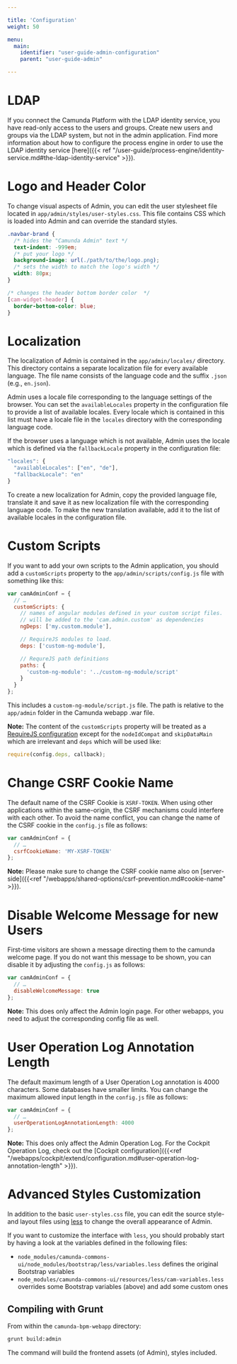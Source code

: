 ```yaml
---

title: 'Configuration'
weight: 50

menu:
  main:
    identifier: "user-guide-admin-configuration"
    parent: "user-guide-admin"

---
```



# LDAP

If you connect the Camunda Platform with the LDAP identity service, you have read-only access to the users and groups. Create new users and groups via the LDAP system, but not in the admin application. Find more information about how to configure the process engine in order to use the LDAP identity service [here]({{< ref "/user-guide/process-engine/identity-service.md#the-ldap-identity-service" >}}).


# Logo and Header Color

To change visual aspects of Admin, you can edit the user stylesheet file located in
`app/admin/styles/user-styles.css`. This file contains CSS which is loaded into Admin
and can override the standard styles.

```css
.navbar-brand {
  /* hides the "Camunda Admin" text */
  text-indent: -999em;
  /* put your logo */
  background-image: url(./path/to/the/logo.png);
  /* sets the width to match the logo's width */
  width: 80px;
}

/* changes the header bottom border color  */
[cam-widget-header] {
  border-bottom-color: blue;
}
```

# Localization

The localization of Admin is contained in the `app/admin/locales/` directory. This
directory contains a separate localization file for every available language. The file name
consists of the language code and the suffix `.json` (e.g., `en.json`).

Admin uses a locale file corresponding to the language settings of the browser. You can
set the `availableLocales` property in the configuration file to provide a list of available
locales. Every locale which is contained in this list must have a locale file in the `locales`
directory with the corresponding language code.

If the browser uses a language which is not available, Admin uses the locale which is
defined via the `fallbackLocale` property in the configuration file:

```javascript
"locales": {
  "availableLocales": ["en", "de"],
  "fallbackLocale": "en"
}
```

To create a new localization for Admin, copy the provided language file, translate it and
save it as new localization file with the corresponding language code. To make the new translation
available, add it to the list of available locales in the configuration file.

# Custom Scripts

If you want to add your own scripts to the Admin application, you should add a `customScripts` property to the `app/admin/scripts/config.js`
file with something like this:

```javascript
var camAdminConf = {
  // …
  customScripts: {
    // names of angular modules defined in your custom script files.
    // will be added to the 'cam.admin.custom' as dependencies
    ngDeps: ['my.custom.module'],

    // RequireJS modules to load.
    deps: ['custom-ng-module'],

    // RequreJS path definitions
    paths: {
      'custom-ng-module': '../custom-ng-module/script'
    }
  }
};
```
This includes a `custom-ng-module/script.js` file. The path is relative to the
`app/admin` folder in the Camunda webapp .war file.

**Note:** The content of the `customScripts` property will be treated as a
[RequireJS configuration](http://requirejs.org/docs/api.html#config) except for the
`nodeIdCompat` and `skipDataMain` which are irrelevant and `deps` which will be used like:

```javascript
require(config.deps, callback);
```

# Change CSRF Cookie Name

The default name of the CSRF Cookie is `XSRF-TOKEN`. When using other applications within the
same-origin, the CSRF mechanisms could interfere with each other. To avoid the name conflict, you
can change the name of the CSRF cookie in the `config.js` file as follows:
```javascript
var camAdminConf = {
  // …
  csrfCookieName: 'MY-XSRF-TOKEN'
};
```

**Note:** Please make sure to change the CSRF cookie name also on [server-side]({{<ref "/webapps/shared-options/csrf-prevention.md#cookie-name" >}}).

# Disable Welcome Message for new Users

First-time visitors are shown a message directing them to the camunda welcome page. If you do
not want this message to be shown, you can disable it by adjusting the `config.js` as follows:
```javascript
var camAdminConf = {
  // …
  disableWelcomeMessage: true
};
```

**Note:** This does only affect the Admin login page. For other webapps, you need to adjust the corresponding config file as well.


# User Operation Log Annotation Length
The default maximum length of a User Operation Log annotation is 4000 characters. Some databases have smaller limits. You can change the maximum allowed input length in the `config.js` file as follows:

```javascript
var camAdminConf = {
  // …
  userOperationLogAnnotationLength: 4000
};
```

**Note:** This does only affect the Admin Operation Log. For the Cockpit Operation Log, check out the [Cockpit configuration]({{<ref "/webapps/cockpit/extend/configuration.md#user-operation-log-annotation-length" >}}).


# Advanced Styles Customization

In addition to the basic `user-styles.css` file, you can edit the source style- and layout files
using [less](http://lesscss.org/) to change the overall appearance of Admin.

If you want to customize the interface with `less`, you should probably start by having a look
at the variables defined in the following files:

 - `node_modules/camunda-commons-ui/node_modules/bootstrap/less/variables.less`
   defines the original Bootstrap variables
 - `node_modules/camunda-commons-ui/resources/less/cam-variables.less`
   overrides some Bootstrap variables (above) and add some custom ones

## Compiling with Grunt

From within the `camunda-bpm-webapp` directory:

```sh
grunt build:admin
```

The command will build the frontend assets (of Admin), styles included.
